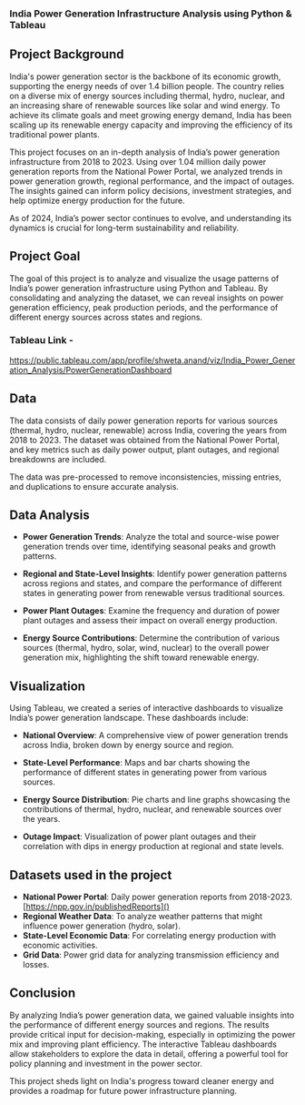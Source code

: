 ### India Power Generation Infrastructure Analysis using Python & Tableau

## Project Background

India's power generation sector is the backbone of its economic growth, supporting the energy needs of over 1.4 billion people. The country relies on a diverse mix of energy sources including thermal, hydro, nuclear, and an increasing share of renewable sources like solar and wind energy. To achieve its climate goals and meet growing energy demand, India has been scaling up its renewable energy capacity and improving the efficiency of its traditional power plants.

This project focuses on an in-depth analysis of India’s power generation infrastructure from 2018 to 2023. Using over 1.04 million daily power generation reports from the National Power Portal, we analyzed trends in power generation growth, regional performance, and the impact of outages. The insights gained can inform policy decisions, investment strategies, and help optimize energy production for the future.

As of 2024, India’s power sector continues to evolve, and understanding its dynamics is crucial for long-term sustainability and reliability.

## Project Goal

The goal of this project is to analyze and visualize the usage patterns of India’s power generation infrastructure using Python and Tableau. By consolidating and analyzing the dataset, we can reveal insights on power generation efficiency, peak production periods, and the performance of different energy sources across states and regions.

### Tableau Link - 
https://public.tableau.com/app/profile/shweta.anand/viz/India_Power_Generation_Analysis/PowerGenerationDashboard
<br>

## Data

The data consists of daily power generation reports for various sources (thermal, hydro, nuclear, renewable) across India, covering the years from 2018 to 2023. The dataset was obtained from the National Power Portal, and key metrics such as daily power output, plant outages, and regional breakdowns are included. 

The data was pre-processed to remove inconsistencies, missing entries, and duplications to ensure accurate analysis.

## Data Analysis

- **Power Generation Trends**: Analyze the total and source-wise power generation trends over time, identifying seasonal peaks and growth patterns.
  
- **Regional and State-Level Insights**: Identify power generation patterns across regions and states, and compare the performance of different states in generating power from renewable versus traditional sources.
  
- **Power Plant Outages**: Examine the frequency and duration of power plant outages and assess their impact on overall energy production.
  
- **Energy Source Contributions**: Determine the contribution of various sources (thermal, hydro, solar, wind, nuclear) to the overall power generation mix, highlighting the shift toward renewable energy.

## Visualization

Using Tableau, we created a series of interactive dashboards to visualize India’s power generation landscape. These dashboards include:

- **National Overview**: A comprehensive view of power generation trends across India, broken down by energy source and region.
  
- **State-Level Performance**: Maps and bar charts showing the performance of different states in generating power from various sources.
  
- **Energy Source Distribution**: Pie charts and line graphs showcasing the contributions of thermal, hydro, nuclear, and renewable sources over the years.
  
- **Outage Impact**: Visualization of power plant outages and their correlation with dips in energy production at regional and state levels.

## Datasets used in the project

- **National Power Portal**: Daily power generation reports from 2018-2023.  [https://npp.gov.in/publishedReports]() 
- **Regional Weather Data**: To analyze weather patterns that might influence power generation (hydro, solar).  
- **State-Level Economic Data**: For correlating energy production with economic activities.  
- **Grid Data**: Power grid data for analyzing transmission efficiency and losses.

## Conclusion

By analyzing India’s power generation data, we gained valuable insights into the performance of different energy sources and regions. The results provide critical input for decision-making, especially in optimizing the power mix and improving plant efficiency. The interactive Tableau dashboards allow stakeholders to explore the data in detail, offering a powerful tool for policy planning and investment in the power sector.

This project sheds light on India's progress toward cleaner energy and provides a roadmap for future power infrastructure planning.
